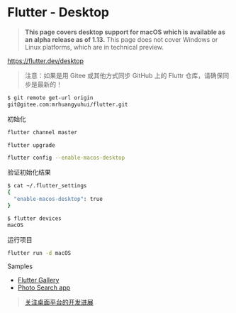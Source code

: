 # Flutter - Desktop

> **This page covers desktop support for macOS which is available as an alpha release as of 1.13.** This page does not cover Windows or Linux platforms, which are in technical preview.

<https://flutter.dev/desktop>

> 注意：如果是用 Gitee 或其他方式同步 GitHub 上的 Fluttr 仓库，请确保同步是最新的！

```bash
$ git remote get-url origin
git@gitee.com:mrhuangyuhui/flutter.git
```

初始化

```bash
flutter channel master

flutter upgrade

flutter config --enable-macos-desktop
```

验证初始化结果

```bash
$ cat ~/.flutter_settings
{
  "enable-macos-desktop": true
}

$ flutter devices
macOS
```

运行项目

```bash
flutter run -d macOS
```

Samples

- [Flutter Gallery](https://github.com/flutter/samples/tree/master/gallery)
- [Photo Search app](https://github.com/flutter/samples/tree/master/experimental/desktop_photo_search)

> [关注桌面平台的开发进展](https://github.com/flutter/flutter/wiki/Desktop-shells)
